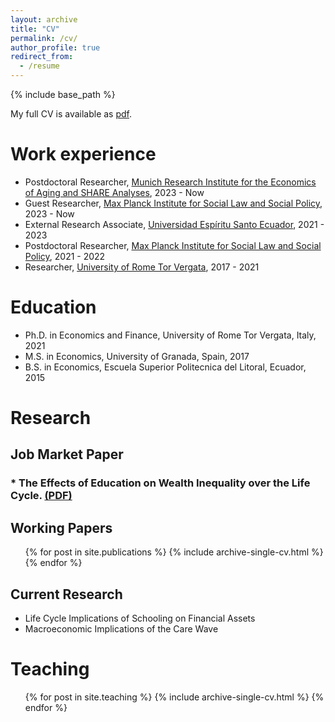 ```yaml
---
layout: archive
title: "CV"
permalink: /cv/
author_profile: true
redirect_from:
  - /resume
---
```


{% include base_path %}

My full CV is available as [pdf](http://fernandoloaizae.github.io/files/CV_Loaiza_new.pdf).

Work experience
======
* Postdoctoral Researcher, [Munich Research Institute for the Economics of Aging and SHARE Analyses](https://mea-share.eu), 2023 - Now
* Guest Researcher, [Max Planck Institute for Social Law and Social Policy](https://www.mpisoc.mpg.de/en/), 2023 - Now
* External Research Associate, [Universidad Espíritu Santo Ecuador](https://uees.edu.ec/), 2021 - 2023
* Postdoctoral Researcher, [Max Planck Institute for Social Law and Social Policy](https://www.mpisoc.mpg.de/en/), 2021 - 2022
* Researcher, [University of Rome Tor Vergata](https://economia.uniroma2.it/en/def), 2017 - 2021

Education
======
* Ph.D. in Economics and Finance, University of Rome Tor Vergata, Italy, 2021
* M.S. in Economics, University of Granada, Spain, 2017
* B.S. in Economics, Escuela Superior Politecnica del Litoral, Ecuador, 2015

Research
======

## Job Market Paper

### * The Effects of Education on Wealth Inequality over the Life Cycle. [(PDF)](https://fernandoloaizae.github.io/files/Loaiza_JMP23.pdf)

## Working Papers
  <ul>{% for post in site.publications %}
    {% include archive-single-cv.html %}
  {% endfor %}</ul>
 
## Current Research
* Life Cycle Implications of Schooling on Financial Assets
* Macroeconomic Implications of the Care Wave

Teaching
======
  <ul>{% for post in site.teaching %}
    {% include archive-single-cv.html %}
  {% endfor %}</ul>
  
